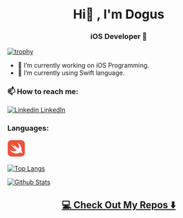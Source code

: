<h1 align="center">Hi👋 , I'm Dogus</h1>
<h3 align="center">iOS Developer 🚀 </h3>

[![trophy](https://github-profile-trophy.vercel.app/?username=kaynakdgs)](https://github.com/kaynakdgs/github-profile-trophy)
- 🔭 I’m currently working on iOS Programming.
- 🌱 I’m currently using Swift language.
<h3>📫 How to reach me:</h3>

[![Linkedin](https://i.stack.imgur.com/gVE0j.png) LinkedIn](https://www.linkedin.com/in/dogus-kaynak/)

<h3>Languages:</h3>

<p align="left"> <a href="https://developer.apple.com/swift/" target="_blank"> <img src="https://raw.githubusercontent.com/devicons/devicon/master/icons/swift/swift-original.svg" alt="swift" width="40" height="40"/>

![Top Langs](https://github-readme-stats.vercel.app/api/top-langs/?username=kaynakdgs&hide=TeX&layout=compact)

![Github Stats](https://github-readme-stats.vercel.app/api?username=kaynakdgs&count_private=true&show_icons=true&include_all_commits=true)


<h2  align="center">💻 Check Out My Repos ⬇️ </h2>
